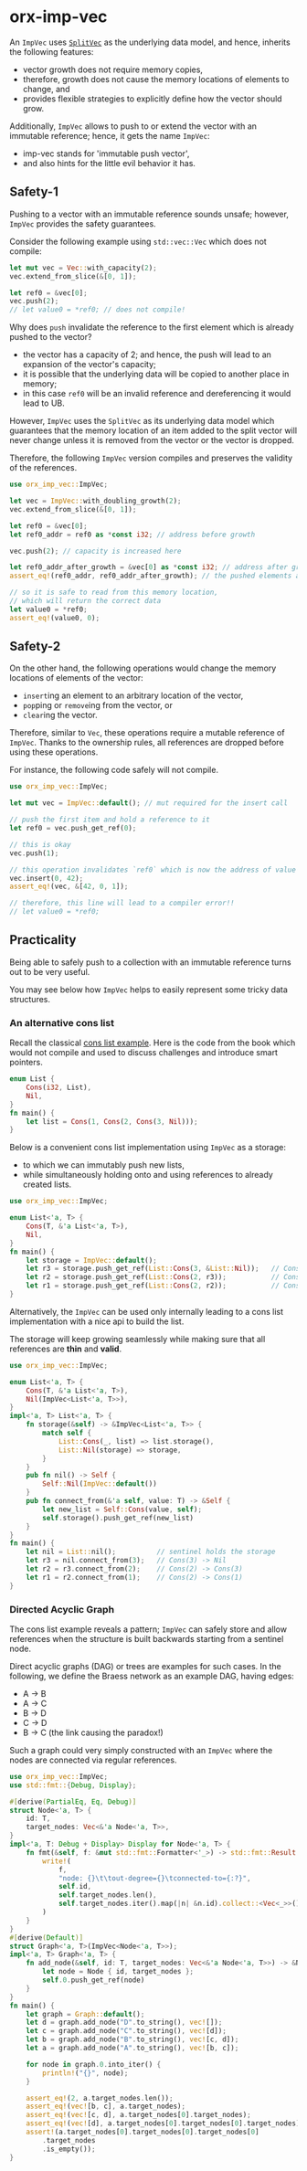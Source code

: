 # orx-imp-vec

An `ImpVec` uses [`SplitVec`](https://crates.io/crates/orx-split-vec) as the underlying data model,
and hence, inherits the following features:

* vector growth does not require memory copies,
* therefore, growth does not cause the memory locations of elements to change, and
* provides flexible strategies to explicitly define how the vector should grow.

Additionally, `ImpVec` allows to push to or extend the vector with an immutable reference;
hence, it gets the name `ImpVec`:

* imp-vec stands for 'immutable push vector',
* and also hints for the little evil behavior it has.

## Safety-1

Pushing to a vector with an immutable reference sounds unsafe;
however, `ImpVec` provides the safety guarantees.

Consider the following example using `std::vec::Vec` which does not compile:

```rust
let mut vec = Vec::with_capacity(2);
vec.extend_from_slice(&[0, 1]);

let ref0 = &vec[0];
vec.push(2);
// let value0 = *ref0; // does not compile!
```

Why does `push` invalidate the reference to the first element which is already pushed to the vector?
* the vector has a capacity of 2; and hence, the push will lead to an expansion of the vector's capacity;
* it is possible that the underlying data will be copied to another place in memory;
* in this case `ref0` will be an invalid reference and dereferencing it would lead to UB.

However, `ImpVec` uses the `SplitVec` as its underlying data model
which guarantees that the memory location of an item added to the split vector will never change
unless it is removed from the vector or the vector is dropped.

Therefore, the  following `ImpVec` version compiles and preserves the validity of the references.

```rust
use orx_imp_vec::ImpVec;

let vec = ImpVec::with_doubling_growth(2);
vec.extend_from_slice(&[0, 1]);

let ref0 = &vec[0];
let ref0_addr = ref0 as *const i32; // address before growth

vec.push(2); // capacity is increased here

let ref0_addr_after_growth = &vec[0] as *const i32; // address after growth
assert_eq!(ref0_addr, ref0_addr_after_growth); // the pushed elements are pinned

// so it is safe to read from this memory location,
// which will return the correct data
let value0 = *ref0;
assert_eq!(value0, 0);
```

## Safety-2

On the other hand, the following operations would change the memory locations
of elements of the vector:

* `insert`ing an element to an arbitrary location of the vector,
* `pop`ping or `remove`ing from the vector, or
* `clear`ing the vector.

Therefore, similar to `Vec`, these operations require a mutable reference of `ImpVec`.
Thanks to the ownership rules, all references are dropped before using these operations.

For instance, the following code safely will not compile.

```rust
use orx_imp_vec::ImpVec;

let mut vec = ImpVec::default(); // mut required for the insert call

// push the first item and hold a reference to it
let ref0 = vec.push_get_ref(0);

// this is okay
vec.push(1);

// this operation invalidates `ref0` which is now the address of value 42.
vec.insert(0, 42);
assert_eq!(vec, &[42, 0, 1]);

// therefore, this line will lead to a compiler error!!
// let value0 = *ref0;
```

## Practicality

Being able to safely push to a collection with an immutable reference turns out to be very useful.

You may see below how `ImpVec` helps to easily represent some tricky data structures.

### An alternative cons list

Recall the classical [cons list example](https://doc.rust-lang.org/book/ch15-01-box.html).
Here is the code from the book which would not compile and used to discuss challenges and introduce smart pointers.

```rust
enum List {
    Cons(i32, List),
    Nil,
}
fn main() {
    let list = Cons(1, Cons(2, Cons(3, Nil)));
}
```


Below is a convenient cons list implementation using `ImpVec` as a storage:

* to which we can immutably push new lists,
* while simultaneously holding onto and using references to already created lists.

```rust
use orx_imp_vec::ImpVec;

enum List<'a, T> {
    Cons(T, &'a List<'a, T>),
    Nil,
}
fn main() {
    let storage = ImpVec::default();
    let r3 = storage.push_get_ref(List::Cons(3, &List::Nil));   // Cons(3) -> Nil
    let r2 = storage.push_get_ref(List::Cons(2, r3));           // Cons(2) -> Cons(3)
    let r1 = storage.push_get_ref(List::Cons(2, r2));           // Cons(2) -> Cons(1)
}
```

Alternatively, the `ImpVec` can be used only internally
leading to a cons list implementation with a nice api to build the list.

The storage will keep growing seamlessly while making sure that
all references are **thin** and **valid**.

```rust
use orx_imp_vec::ImpVec;

enum List<'a, T> {
    Cons(T, &'a List<'a, T>),
    Nil(ImpVec<List<'a, T>>),
}
impl<'a, T> List<'a, T> {
    fn storage(&self) -> &ImpVec<List<'a, T>> {
        match self {
            List::Cons(_, list) => list.storage(),
            List::Nil(storage) => storage,
        }
    }
    pub fn nil() -> Self {
        Self::Nil(ImpVec::default())
    }
    pub fn connect_from(&'a self, value: T) -> &Self {
        let new_list = Self::Cons(value, self);
        self.storage().push_get_ref(new_list)
    }
}
fn main() {
    let nil = List::nil();          // sentinel holds the storage
    let r3 = nil.connect_from(3);   // Cons(3) -> Nil
    let r2 = r3.connect_from(2);    // Cons(2) -> Cons(3)
    let r1 = r2.connect_from(1);    // Cons(2) -> Cons(1)
}
```

### Directed Acyclic Graph

The cons list example reveals a pattern;
`ImpVec` can safely store and allow references when the structure is
built backwards starting from a sentinel node.

Direct acyclic graphs (DAG) or trees are examples for such cases.
In the following, we define the Braess network as an example DAG, having edges:

* A -> B
* A -> C
* B -> D
* C -> D
* B -> C (the link causing the paradox!)

Such a graph could very simply constructed with an `ImpVec` where the nodes
are connected via regular references.

```rust
use orx_imp_vec::ImpVec;
use std::fmt::{Debug, Display};

#[derive(PartialEq, Eq, Debug)]
struct Node<'a, T> {
    id: T,
    target_nodes: Vec<&'a Node<'a, T>>,
}
impl<'a, T: Debug + Display> Display for Node<'a, T> {
    fn fmt(&self, f: &mut std::fmt::Formatter<'_>) -> std::fmt::Result {
        write!(
            f,
            "node: {}\t\tout-degree={}\tconnected-to={:?}",
            self.id,
            self.target_nodes.len(),
            self.target_nodes.iter().map(|n| &n.id).collect::<Vec<_>>()
        )
    }
}
#[derive(Default)]
struct Graph<'a, T>(ImpVec<Node<'a, T>>);
impl<'a, T> Graph<'a, T> {
    fn add_node(&self, id: T, target_nodes: Vec<&'a Node<'a, T>>) -> &Node<'a, T> {
        let node = Node { id, target_nodes };
        self.0.push_get_ref(node)
    }
}
fn main() {
    let graph = Graph::default();
    let d = graph.add_node("D".to_string(), vec![]);
    let c = graph.add_node("C".to_string(), vec![d]);
    let b = graph.add_node("B".to_string(), vec![c, d]);
    let a = graph.add_node("A".to_string(), vec![b, c]);

    for node in graph.0.into_iter() {
        println!("{}", node);
    }

    assert_eq!(2, a.target_nodes.len());
    assert_eq!(vec![b, c], a.target_nodes);
    assert_eq!(vec![c, d], a.target_nodes[0].target_nodes);
    assert_eq!(vec![d], a.target_nodes[0].target_nodes[0].target_nodes);
    assert!(a.target_nodes[0].target_nodes[0].target_nodes[0]
        .target_nodes
        .is_empty());
}
```
